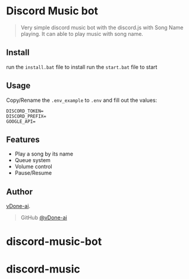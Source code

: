 # Discord Music bot
> Very simple discord music bot with the discord.js with Song Name playing. It can able to play music with song name.

## Install

run the ``install.bat`` file to install
run the ``start.bat`` file to start

## Usage

Copy/Rename the `.env_example` to `.env` and fill out the values:

```
DISCORD_TOKEN=
DISCORD_PREFIX=
GOOGLE_API=
```

## Features

* Play a song by its name
* Queue system
* Volume control
* Pause/Resume


## Author

[vDone-ai](https://github.com/vDone-ai).  


> GitHub [@vDone-ai](https://github.com/vDone-ai)
# discord-music-bot
# discord-music
